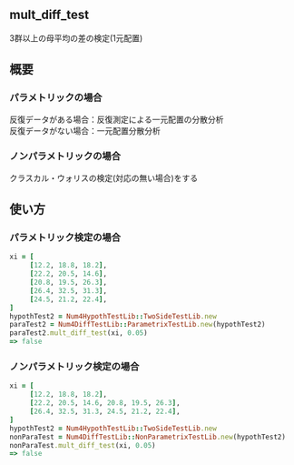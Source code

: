 mult_diff_test
--------------
3群以上の母平均の差の検定(1元配置)

## 概要
### パラメトリックの場合

反復データがある場合：反復測定による一元配置の分散分析  
反復データがない場合：一元配置分散分析  

### ノンパラメトリックの場合

クラスカル・ウォリスの検定(対応の無い場合)をする

## 使い方
### パラメトリック検定の場合

```ruby
xi = [
     [12.2, 18.8, 18.2],
     [22.2, 20.5, 14.6],
     [20.8, 19.5, 26.3],
     [26.4, 32.5, 31.3],
     [24.5, 21.2, 22.4],
]
hypothTest2 = Num4HypothTestLib::TwoSideTestLib.new
paraTest2 = Num4DiffTestLib::ParametrixTestLib.new(hypothTest2)
paraTest2.mult_diff_test(xi, 0.05)
=> false
```

### ノンパラメトリック検定の場合

```ruby
xi = [
     [12.2, 18.8, 18.2],
     [22.2, 20.5, 14.6, 20.8, 19.5, 26.3],
     [26.4, 32.5, 31.3, 24.5, 21.2, 22.4],
]
hypothTest2 = Num4HypothTestLib::TwoSideTestLib.new
nonParaTest = Num4DiffTestLib::NonParametrixTestLib.new(hypothTest2)
nonParaTest.mult_diff_test(xi, 0.05)
=> false
```

